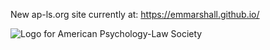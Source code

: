 

New ap-ls.org site currently at: https://emmarshall.github.io/

![Logo for American Psychology-Law
Society](images/APLS_general_logo.png)
